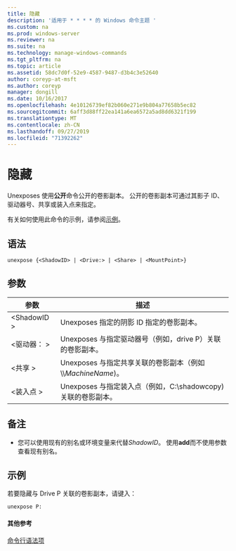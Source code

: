 ```yaml
---
title: 隐藏
description: '适用于 * * * * 的 Windows 命令主题 '
ms.custom: na
ms.prod: windows-server
ms.reviewer: na
ms.suite: na
ms.technology: manage-windows-commands
ms.tgt_pltfrm: na
ms.topic: article
ms.assetid: 58dc7d0f-52e9-4587-9487-d3b4c3e52640
author: coreyp-at-msft
ms.author: coreyp
manager: dongill
ms.date: 10/16/2017
ms.openlocfilehash: 4e10126739ef82b060e271e9b804a77658b5ec82
ms.sourcegitcommit: 6aff3d88ff22ea141a6ea6572a5ad8dd6321f199
ms.translationtype: MT
ms.contentlocale: zh-CN
ms.lasthandoff: 09/27/2019
ms.locfileid: "71392262"
---
```

# <a name="unexpose"></a>隐藏



Unexposes 使用**公开**命令公开的卷影副本。 公开的卷影副本可通过其影子 ID、驱动器号、共享或装入点来指定。

有关如何使用此命令的示例，请参阅[示例](#BKMK_examples)。

## <a name="syntax"></a>语法

```
unexpose {<ShadowID> | <Drive:> | <Share> | <MountPoint>}
```

## <a name="parameters"></a>参数

|参数|描述|
|---------|-----------|
|\<ShadowID >|Unexposes 指定的阴影 ID 指定的卷影副本。|
|\<驱动器： >|Unexposes 与指定驱动器号（例如，drive P）关联的卷影副本。|
|\<共享 >|Unexposes 与指定共享关联的卷影副本（例如 \\\\*MachineName*\)。|
|\<装入点 >|Unexposes 与指定装入点（例如，C:\shadowcopy\)关联的卷影副本。|

## <a name="remarks"></a>备注

-   您可以使用现有的别名或环境变量来代替*ShadowID*。 使用**add**而不使用参数查看现有别名。

## <a name="BKMK_examples"></a>示例

若要隐藏与 Drive P 关联的卷影副本，请键入：
```
unexpose P:
```

#### <a name="additional-references"></a>其他参考

[命令行语法项](command-line-syntax-key.md)